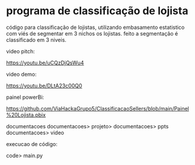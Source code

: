 # programa de classificação de lojista

código para classificação de lojistas, utilizando embasamento estatistico com viés de segmentar em 3 nichos os lojistas.
feito a segmentação é classificado em 3 niveis.

video pitch:

https://youtu.be/uCQzDjQsWu4

video demo:

https://youtu.be/DLtA23c00Q0

painel powerBi:

https://github.com/ViaHackaGrupo5/ClassificacaoSellers/blob/main/Painel%20Lojista.pbix

documentacoes
documentacoes> projeto>
documentacoes> ppts
documentacoes> video

execucao de código:

code> main.py


